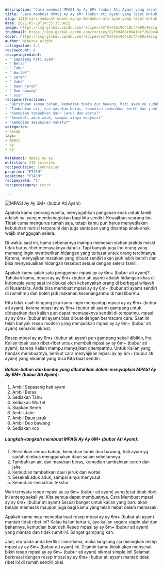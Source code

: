 ```yaml
---
description: "Cara membuat MPASI Ay Ay 6M+ (bubur Ati Ayam) yang lezat Untuk Jualan"
title: "Cara membuat MPASI Ay Ay 6M+ (bubur Ati Ayam) yang lezat Untuk Jualan"
slug: 1218-cara-membuat-mpasi-ay-ay-6m-bubur-ati-ayam-yang-lezat-untuk-jualan
date: 2021-05-29T14:53:33.082Z
image: https://img-global.cpcdn.com/recipes/02f09466c90418cf/680x482cq70/mpasi-ay-ay-6m-bubur-ati-ayam-foto-resep-utama.jpg
thumbnail: https://img-global.cpcdn.com/recipes/02f09466c90418cf/680x482cq70/mpasi-ay-ay-6m-bubur-ati-ayam-foto-resep-utama.jpg
cover: https://img-global.cpcdn.com/recipes/02f09466c90418cf/680x482cq70/mpasi-ay-ay-6m-bubur-ati-ayam-foto-resep-utama.jpg
author: Minerva Wright
ratingvalue: 4.1
reviewcount: 8
recipeingredient:
- " Sepasang hati ayam"
- " Beras"
- " Tahu"
- " Wortel"
- " Sereh"
- " Jahe"
- " Daun jeruk"
- " Duo bawang"
- " vco"
recipeinstructions:
- "Bersihkan semua bahan, kemudian tumis duo bawang, hati ayam yg sudah direbus menggunakan daun salam sebelumnya"
- "Tambahkan air, dan masukan beras, kemudian tambahkan sereh dan jahe"
- "Kemudian tambahkan daun jeruk dan wortel"
- "Sesekali aduk aduk, sampai ainya menyusut"
- "Kemudian sesuaikan tekstur"
categories:
- Resep
tags:
- mpasi
- ay
- ay

katakunci: mpasi ay ay 
nutrition: 210 calories
recipecuisine: Indonesian
preptime: "PT15M"
cooktime: "PT43M"
recipeyield: "2"
recipecategory: Lunch

---
```



![MPASI Ay Ay 6M+ (bubur Ati Ayam)](https://img-global.cpcdn.com/recipes/02f09466c90418cf/680x482cq70/mpasi-ay-ay-6m-bubur-ati-ayam-foto-resep-utama.jpg)

Apabila kamu seorang wanita, menyuguhkan panganan enak untuk famili adalah hal yang membahagiakan bagi kita sendiri. Kewajiban seorang ibu Tidak cuma mengurus rumah saja, tetapi kamu pun harus menyediakan kebutuhan nutrisi terpenuhi dan juga santapan yang disantap anak-anak wajib menggugah selera.

Di waktu  saat ini, kamu sebenarnya mampu memesan olahan praktis meski tidak harus ribet memasaknya dahulu. Tapi banyak juga lho orang yang memang ingin memberikan hidangan yang terlezat untuk orang tercintanya. Karena, menyajikan masakan yang dibuat sendiri akan jauh lebih bersih dan bisa menyesuaikan hidangan tersebut sesuai dengan selera famili. 



Apakah kamu salah satu penggemar mpasi ay ay 6m+ (bubur ati ayam)?. Tahukah kamu, mpasi ay ay 6m+ (bubur ati ayam) adalah hidangan khas di Indonesia yang saat ini disukai oleh kebanyakan orang di berbagai wilayah di Nusantara. Anda bisa membuat mpasi ay ay 6m+ (bubur ati ayam) sendiri di rumahmu dan boleh jadi makanan kesenanganmu di hari liburmu.

Kita tidak usah bingung jika kamu ingin menyantap mpasi ay ay 6m+ (bubur ati ayam), karena mpasi ay ay 6m+ (bubur ati ayam) gampang untuk didapatkan dan kalian pun dapat memasaknya sendiri di tempatmu. mpasi ay ay 6m+ (bubur ati ayam) bisa dibuat dengan bermacam cara. Saat ini telah banyak resep modern yang menjadikan mpasi ay ay 6m+ (bubur ati ayam) semakin nikmat.

Resep mpasi ay ay 6m+ (bubur ati ayam) pun gampang sekali dibikin, lho. Kalian tidak usah ribet-ribet untuk membeli mpasi ay ay 6m+ (bubur ati ayam), karena Kalian mampu menyajikan ditempatmu. Untuk Kalian yang hendak membuatnya, berikut cara menyajikan mpasi ay ay 6m+ (bubur ati ayam) yang nikamat yang bisa Kita buat sendiri.

<!--inarticleads1-->

##### Bahan-bahan dan bumbu yang dibutuhkan dalam menyiapkan MPASI Ay Ay 6M+ (bubur Ati Ayam):

1. Ambil  Sepasang hati ayam
1. Ambil  Beras
1. Sediakan  Tahu
1. Sediakan  Wortel
1. Siapkan  Sereh
1. Ambil  Jahe
1. Ambil  Daun jeruk
1. Ambil  Duo bawang
1. Sediakan  vco




<!--inarticleads2-->

##### Langkah-langkah membuat MPASI Ay Ay 6M+ (bubur Ati Ayam):

1. Bersihkan semua bahan, kemudian tumis duo bawang, hati ayam yg sudah direbus menggunakan daun salam sebelumnya
1. Tambahkan air, dan masukan beras, kemudian tambahkan sereh dan jahe
1. Kemudian tambahkan daun jeruk dan wortel
1. Sesekali aduk aduk, sampai ainya menyusut
1. Kemudian sesuaikan tekstur




Wah ternyata resep mpasi ay ay 6m+ (bubur ati ayam) yang lezat tidak ribet ini enteng sekali ya! Kita semua dapat membuatnya. Cara Membuat mpasi ay ay 6m+ (bubur ati ayam) Sesuai banget untuk kalian yang baru akan belajar memasak maupun juga bagi kamu yang telah hebat dalam memasak.

Apakah kamu mau mencoba buat resep mpasi ay ay 6m+ (bubur ati ayam) mantab tidak ribet ini? Kalau kalian tertarik, ayo kalian segera siapin alat dan bahannya, kemudian buat deh Resep mpasi ay ay 6m+ (bubur ati ayam) yang mantab dan tidak rumit ini. Sangat gampang kan. 

Jadi, daripada anda berfikir lama-lama, maka langsung aja hidangkan resep mpasi ay ay 6m+ (bubur ati ayam) ini. Dijamin kamu tiidak akan menyesal bikin resep mpasi ay ay 6m+ (bubur ati ayam) nikmat simple ini! Selamat berkreasi dengan resep mpasi ay ay 6m+ (bubur ati ayam) mantab tidak ribet ini di rumah sendiri,oke!.

